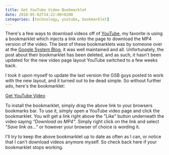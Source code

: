 ```yaml
---
title: Get YouTube Video Bookmarklet
date: 2010-05-02T14:22:00+0200
categories: [technology, youtube, bookmarklet]
---
```


There's a few ways to download videos off of [YouTube][], my favorite is using a bookmarklet which injects a link onto the page to download the MP4 version of the video. The best of these bookmarklets was by someone over at the [Google System Blog][gsb], it was well maintained and all. Unfortunately, the post about their bookmarklet has been deleted, and as such, it hasn't been updated for the new video page layout YouTube switched to a few weeks back.

I took it upon myself to update the last version the GSB guys posted to work with the new layout, and it turned out to be dead simple. So without further ado, here's the bookmarklet:

<p class="thumbs">
    <a href="javascript:if(!document.getElementById('download-youtube-video')){var%20video_id=null;var%20video_hash=null;var%20video_player=document.getElementById('movie_player');if(video_player){var%20flash_variables=video_player.attributes.getNamedItem('flashvars');if(flash_variables){var%20flash_values=flash_variables.value;if(flash_values){var%20video_id_match=flash_values.match(/[^a-z]video_id=([^(\&|$)]*)/);if(video_id_match!=null)video_id=video_id_match[1];var%20video_hash_match=flash_values.match(/[^a-z]t=([^(\&|$)]*)/);if(video_hash_match!=null)video_hash=video_hash_match[1]}}}if(video_id==null||video_hash==null){var%20args=null;try{args=yt.getConfig('SWF_ARGS')}catch(e){}if(args){video_id=args['video_id'];video_hash=args['t']}}if(video_id!=null&&video_hash!=null){var%20div_embed=document.getElementById('watch-info');if(div_embed){var%20div_download=document.createElement('div');var%20div_download_code='%3Cbr%20/%3E%3Cspan%20id=\'download-youtube-video\'%3E%3Ca%20href=\''+'http://www.youtube.com/get_video?fmt=18&video_id='+video_id+'&t='+video_hash+'\'%20onclick=\'blur(this);\'%3EDownload%20as%20MP4%3C/a%3E';try{if(yt.getConfig('IS_HD_AVAILABLE'))div_download_code=div_download_code+'%20|%20%3Ca%20href=\''+'http://www.youtube.com/get_video?fmt=22&video_id='+video_id+'&t='+video_hash+'\'%20onclick=\'blur(this);\'%3EDownload%20as%20MP4%20HD%3C/a%3E'}catch(e){}div_download.innerHTML=div_download_code+'%3C/span%3E';div_embed.appendChild(div_download)}}}void(0)">Get YouTube Video</a>
</p>

To install the bookmarklet, simply drag the above link to your browsers bookmarks bar. To use it, simply open a YouTube video page and click the bookmarklet. You will get a link right above the "Like" button underneath the video saying *"Download as MP4"*. Simply right click on the link and select *"Save link as..."* or however your browser of choice is wording it.

I'll try to keep the above bookmarklet up to date as often as I can, or notice that I can't download videos anymore myself. So check back here if your bookmarklet stops working.


[youtube]: http://www.youtube.com/
[gsb]: http://googlesystem.blogspot.com/
